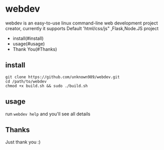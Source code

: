 # webdev
webdev is an easy-to-use linux command-line web development project creator, currently it supports Default 'html/css/js" ,Flask,Node.JS project

* install(#install)
* usage(#usage)
* Thank You(#Thanks)

## install
`git clone https://github.com/unknown989/webdev.git`<BR>
`cd /path/to/webdev`<BR>
`chmod +x build.sh && sudo ./build.sh`<BR>

## usage
run `webdev help` and you'll see all details

## Thanks
Just thank you :)
